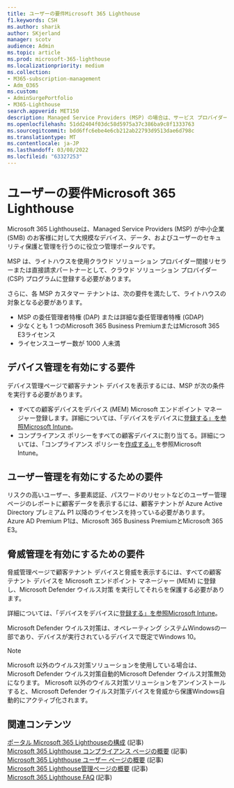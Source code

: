 ```yaml
---
title: ユーザーの要件Microsoft 365 Lighthouse
f1.keywords: CSH
ms.author: sharik
author: SKjerland
manager: scotv
audience: Admin
ms.topic: article
ms.prod: microsoft-365-lighthouse
ms.localizationpriority: medium
ms.collection:
- M365-subscription-management
- Adm_O365
ms.custom:
- AdminSurgePortfolio
- M365-Lighthouse
search.appverid: MET150
description: Managed Service Providers (MSP) の場合は、サービス プロバイダーで使用する要件の一覧Microsoft 365 Lighthouse。
ms.openlocfilehash: 51dd2404f03dc58d5975a37c386ba9c8f1333763
ms.sourcegitcommit: bdd6ffc6ebe4e6cb212ab22793d9513dae6d798c
ms.translationtype: MT
ms.contentlocale: ja-JP
ms.lasthandoff: 03/08/2022
ms.locfileid: "63327253"
---
```

# <a name="requirements-for-microsoft-365-lighthouse"></a>ユーザーの要件Microsoft 365 Lighthouse

Microsoft 365 Lighthouseは、Managed Service Providers (MSP) が中小企業 (SMB) のお客様に対して大規模なデバイス、データ、およびユーザーのセキュリティ保護と管理を行うのに役立つ管理ポータルです。  

MSP は、ライトハウスを使用クラウド ソリューション プロバイダー間接リセラーまたは直接請求パートナーとして、クラウド ソリューション プロバイダー (CSP) プログラムに登録する必要があります。  

さらに、各 MSP カスタマー テナントは、次の要件を満たして、ライトハウスの対象となる必要があります。 
 
- MSP の委任管理者特権 (DAP) または詳細な委任管理者特権 (GDAP) 
- 少なくとも 1 つのMicrosoft 365 Business PremiumまたはMicrosoft 365 E3ライセンス 
- ライセンスユーザー数が 1000 人未満  

## <a name="requirements-for-enablingdevice-management"></a>デバイス管理を有効にする要件

デバイス管理ページで顧客テナント デバイスを表示するには、MSP が次の条件を実行する必要があります。

- すべての顧客デバイスをデバイス (MEM) Microsoft エンドポイント マネージャー登録します。詳細については、「デバイスをデバイスに[登録する」を参照Microsoft Intune](/mem/intune/enrollment/)。
- コンプライアンス ポリシーをすべての顧客デバイスに割り当てる。詳細については、「コンプライアンス ポリシーを[作成する」](/mem/intune/protect/create-compliance-policy)を参照Microsoft Intune。 

## <a name="requirements-for-enabling-usermanagement"></a>ユーザー管理を有効にするための要件 

リスクの高いユーザー、多要素認証、パスワードのリセットなどのユーザー管理ページのレポートに顧客データを表示するには、顧客テナントが Azure Active Directory プレミアム P1 以降のライセンスを持っている必要があります。 Azure AD Premium P1は、Microsoft 365 Business PremiumとMicrosoft 365 E3。   

## <a name="requirements-for-enablingthreat-management"></a>脅威管理を有効にするための要件 

脅威管理ページで顧客テナント デバイスと脅威を表示するには、すべての顧客テナント デバイスを Microsoft エンドポイント マネージャー (MEM) に登録し、Microsoft Defender ウイルス対策 を実行してそれらを保護する必要があります。  

詳細については、「デバイスをデバイスに[登録する」を参照Microsoft Intune](/mem/intune/enrollment/)。  

Microsoft Defender ウイルス対策は、オペレーティング システムWindowsの一部であり、デバイスが実行されているデバイスで既定でWindows 10。  

> [!NOTE] 
> Microsoft 以外のウイルス対策ソリューションを使用している場合は、Microsoft Defender ウイルス対策自動的Microsoft Defender ウイルス対策無効になります。 Microsoft 以外のウイルス対策ソリューションをアンインストールすると、Microsoft Defender ウイルス対策デバイスを脅威から保護Windows自動的にアクティブ化されます。    

## <a name="related-content"></a>関連コンテンツ

[ポータル Microsoft 365 Lighthouseの構成](m365-lighthouse-configure-portal-security.md) (記事)\
[Microsoft 365 Lighthouse コンプライアンス ページの概要](m365-lighthouse-device-compliance-page-overview.md) (記事)\
[Microsoft 365 Lighthouse ユーザー ページの概要](m365-lighthouse-users-page-overview.md) (記事)\
[Microsoft 365 Lighthouse管理ページの概要](m365-lighthouse-threat-management-page-overview.md) (記事)\
[Microsoft 365 Lighthouse FAQ](m365-lighthouse-faq.yml) (記事)

